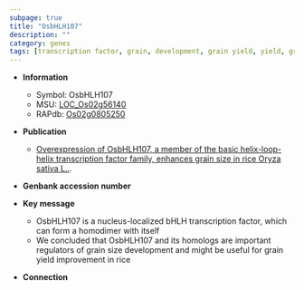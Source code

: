 ```yaml
---
subpage: true
title: "OsbHLH107"
description: ""
category: genes
tags: [transcription factor, grain, development, grain yield, yield, grain size]
---
```


* **Information**  
    + Symbol: OsbHLH107  
    + MSU: [LOC_Os02g56140](http://rice.plantbiology.msu.edu/cgi-bin/ORF_infopage.cgi?orf=LOC_Os02g56140)  
    + RAPdb: [Os02g0805250](http://rapdb.dna.affrc.go.jp/viewer/gbrowse_details/irgsp1?name=Os02g0805250)  

* **Publication**  
    + [Overexpression of OsbHLH107, a member of the basic helix-loop-helix transcription factor family, enhances grain size in rice Oryza sativa L..](N+Y).

* **Genbank accession number**  

* **Key message**  
    + OsbHLH107 is a nucleus-localized bHLH transcription factor, which can form a homodimer with itself
    + We concluded that OsbHLH107 and its homologs are important regulators of grain size development and might be useful for grain yield improvement in rice

* **Connection**  



